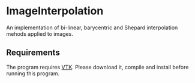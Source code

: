 

# ImageInterpolation
An implementation of bi-linear, barycentric and Shepard interpolation mehods applied to images.

## Requirements
The program requires [VTK](https://www.vtk.org/). Please download it, compile and install before running this program.
